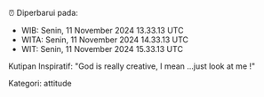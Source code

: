 ⏰ Diperbarui pada:
- WIB: Senin, 11 November 2024 13.33.13 UTC
- WITA: Senin, 11 November 2024 14.33.13 UTC
- WIT: Senin, 11 November 2024 15.33.13 UTC

Kutipan Inspiratif:
"God is really creative, I mean ...just look at me !"


Kategori: attitude

